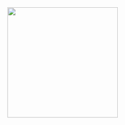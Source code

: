 <img src="https://github.com/InnopolisUniversity/innometrics-android-agent/blob/master/images/login.jpg" width="250">
